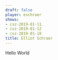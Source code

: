 ```yaml
---
draft: false
player: eschraer
shows:
- csz-2019-01-11
- csz-2019-01-12
- csz-2019-01-18
title: Elliot Schraer
---
```


Hello World
